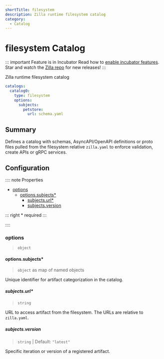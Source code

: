 ```yaml
---
shortTitle: filesystem
description: Zilla runtime filesystem catalog
category:
  - Catalog
---
```


# filesystem Catalog

::: important Feature is in Incubator
Read how to [enable incubator features](../../../how-tos/deploy-operate.md#enable-incubator-features). Star and watch the [Zilla repo](https://github.com/aklivity/zilla/releases) for new releases!
:::

Zilla runtime filesystem catalog

```yaml {2}
catalogs:
  catalog0:
    type: filesystem
    options:
      subjects:
        petstore:
          url: schema.yaml
```

## Summary

Defines a catalog with schemas, AsyncAPI/OpenAPI definitions or proto files pulled from the filesystem relative `zilla.yaml` to enforce validation, create APIs or gRPC services.

## Configuration

:::: note Properties

- [options](#options)
  - [options.subjects\*](#options-subjects)
    - [subjects.url\*](#subjects-url)
    - [subjects.version](#subjects-version)

::: right
\* required
:::

::::

### options

> `object`

#### options.subjects\*

> `object` as map of named objects

Unique identifier for artifact categorization in the catalog.

##### subjects.url\*

> `string`

URL to access artifact from the filesystem. The URLs are relative to `zilla.yaml`.

##### subjects.version

> `string` | Default: `"latest"`

Specific iteration or version of a registered artifact.

